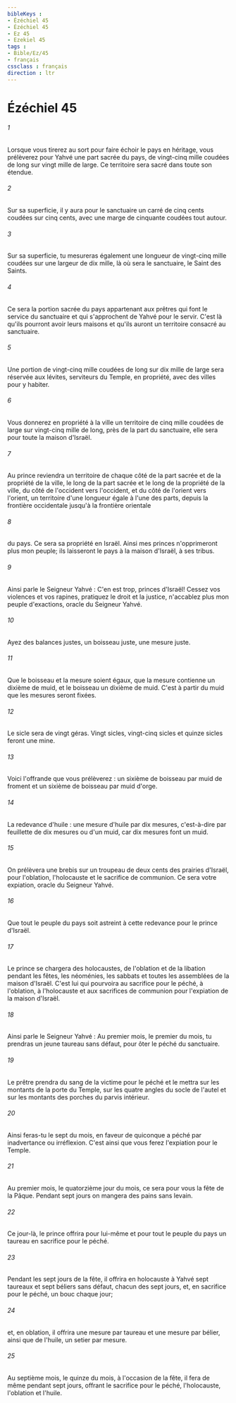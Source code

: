 ```yaml
---
bibleKeys : 
- Ézéchiel 45
- Ézéchiel 45
- Ez 45
- Ezekiel 45
tags : 
- Bible/Ez/45
- français
cssclass : français
direction : ltr
---
```


# Ézéchiel 45

###### 1
Lorsque vous tirerez au sort pour faire échoir le pays en héritage, vous prélèverez pour Yahvé une part sacrée du pays, de vingt-cinq mille coudées de long sur vingt mille de large. Ce territoire sera sacré dans toute son étendue. 
###### 2
Sur sa superficie, il y aura pour le sanctuaire un carré de cinq cents coudées sur cinq cents, avec une marge de cinquante coudées tout autour. 
###### 3
Sur sa superficie, tu mesureras également une longueur de vingt-cinq mille coudées sur une largeur de dix mille, là où sera le sanctuaire, le Saint des Saints. 
###### 4
Ce sera la portion sacrée du pays appartenant aux prêtres qui font le service du sanctuaire et qui s'approchent de Yahvé pour le servir. C'est là qu'ils pourront avoir leurs maisons et qu'ils auront un territoire consacré au sanctuaire. 
###### 5
Une portion de vingt-cinq mille coudées de long sur dix mille de large sera réservée aux lévites, serviteurs du Temple, en propriété, avec des villes pour y habiter. 
###### 6
Vous donnerez en propriété à la ville un territoire de cinq mille coudées de large sur vingt-cinq mille de long, près de la part du sanctuaire, elle sera pour toute la maison d'Israël. 
###### 7
Au prince reviendra un territoire de chaque côté de la part sacrée et de la propriété de la ville, le long de la part sacrée et le long de la propriété de la ville, du côté de l'occident vers l'occident, et du côté de l'orient vers l'orient, un territoire d'une longueur égale à l'une des parts, depuis la frontière occidentale jusqu'à la frontière orientale 
###### 8
du pays. Ce sera sa propriété en Israël. Ainsi mes princes n'opprimeront plus mon peuple; ils laisseront le pays à la maison d'Israël, à ses tribus. 
###### 9
Ainsi parle le Seigneur Yahvé : C'en est trop, princes d'Israël! Cessez vos violences et vos rapines, pratiquez le droit et la justice, n'accablez plus mon peuple d'exactions, oracle du Seigneur Yahvé. 
###### 10
Ayez des balances justes, un boisseau juste, une mesure juste. 
###### 11
Que le boisseau et la mesure soient égaux, que la mesure contienne un dixième de muid, et le boisseau un dixième de muid. C'est à partir du muid que les mesures seront fixées. 
###### 12
Le sicle sera de vingt géras. Vingt sicles, vingt-cinq sicles et quinze sicles feront une mine. 
###### 13
Voici l'offrande que vous prélèverez : un sixième de boisseau par muid de froment et un sixième de boisseau par muid d'orge. 
###### 14
La redevance d'huile : une mesure d'huile par dix mesures, c'est-à-dire par feuillette de dix mesures ou d'un muid, car dix mesures font un muid. 
###### 15
On prélèvera une brebis sur un troupeau de deux cents des prairies d'Israël, pour l'oblation, l'holocauste et le sacrifice de communion. Ce sera votre expiation, oracle du Seigneur Yahvé. 
###### 16
Que tout le peuple du pays soit astreint à cette redevance pour le prince d'Israël. 
###### 17
Le prince se chargera des holocaustes, de l'oblation et de la libation pendant les fêtes, les néoménies, les sabbats et toutes les assemblées de la maison d'Israël. C'est lui qui pourvoira au sacrifice pour le péché, à l'oblation, à l'holocauste et aux sacrifices de communion pour l'expiation de la maison d'Israël. 
###### 18
Ainsi parle le Seigneur Yahvé : Au premier mois, le premier du mois, tu prendras un jeune taureau sans défaut, pour ôter le péché du sanctuaire. 
###### 19
Le prêtre prendra du sang de la victime pour le péché et le mettra sur les montants de la porte du Temple, sur les quatre angles du socle de l'autel et sur les montants des porches du parvis intérieur. 
###### 20
Ainsi feras-tu le sept du mois, en faveur de quiconque a péché par inadvertance ou irréflexion. C'est ainsi que vous ferez l'expiation pour le Temple. 
###### 21
Au premier mois, le quatorzième jour du mois, ce sera pour vous la fête de la Pâque. Pendant sept jours on mangera des pains sans levain. 
###### 22
Ce jour-là, le prince offrira pour lui-même et pour tout le peuple du pays un taureau en sacrifice pour le péché. 
###### 23
Pendant les sept jours de la fête, il offrira en holocauste à Yahvé sept taureaux et sept béliers sans défaut, chacun des sept jours, et, en sacrifice pour le péché, un bouc chaque jour; 
###### 24
et, en oblation, il offrira une mesure par taureau et une mesure par bélier, ainsi que de l'huile, un setier par mesure. 
###### 25
Au septième mois, le quinze du mois, à l'occasion de la fête, il fera de même pendant sept jours, offrant le sacrifice pour le péché, l'holocauste, l'oblation et l'huile. 
